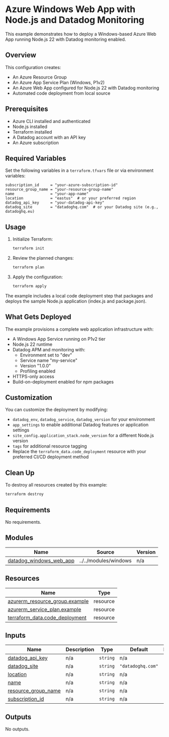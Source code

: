 # Azure Windows Web App with Node.js and Datadog Monitoring

This example demonstrates how to deploy a Windows-based Azure Web App running Node.js 22 with Datadog monitoring enabled.

## Overview

This configuration creates:
- An Azure Resource Group
- An Azure App Service Plan (Windows, P1v2)
- An Azure Web App configured for Node.js 22 with Datadog monitoring
- Automated code deployment from local source

## Prerequisites

- Azure CLI installed and authenticated
- Node.js installed
- Terraform installed
- A Datadog account with an API key
- An Azure subscription

## Required Variables

Set the following variables in a `terraform.tfvars` file or via environment variables:

```hcl
subscription_id     = "your-azure-subscription-id"
resource_group_name = "your-resource-group-name"
name                = "your-app-name"
location            = "eastus"  # or your preferred region
datadog_api_key     = "your-datadog-api-key"
datadog_site        = "datadoghq.com"  # or your Datadog site (e.g., datadoghq.eu)
```

## Usage

1. Initialize Terraform:
   ```bash
   terraform init
   ```

2. Review the planned changes:
   ```bash
   terraform plan
   ```

3. Apply the configuration:
   ```bash
   terraform apply
   ```

The example includes a local code deployment step that packages and deploys the sample Node.js application (index.js and package.json).

## What Gets Deployed

The example provisions a complete web application infrastructure with:
- A Windows App Service running on P1v2 tier
- Node.js 22 runtime
- Datadog APM and monitoring with:
  - Environment set to "dev"
  - Service name "my-service"
  - Version "1.0.0"
  - Profiling enabled
- HTTPS-only access
- Build-on-deployment enabled for npm packages

## Customization

You can customize the deployment by modifying:
- `datadog_env`, `datadog_service`, `datadog_version` for your environment
- `app_settings` to enable additional Datadog features or application settings
- `site_config.application_stack.node_version` for a different Node.js version
- `tags` for additional resource tagging
- Replace the `terraform_data.code_deployment` resource with your preferred CI/CD deployment method

## Clean Up

To destroy all resources created by this example:
```bash
terraform destroy
```

<!-- BEGIN_TF_DOCS -->
## Requirements

No requirements.

## Modules

| Name | Source | Version |
|------|--------|---------|
| <a name="module_datadog_windows_web_app"></a> [datadog\_windows\_web\_app](#module\_datadog\_windows\_web\_app) | ../../modules/windows | n/a |

## Resources

| Name | Type |
|------|------|
| [azurerm_resource_group.example](https://registry.terraform.io/providers/hashicorp/azurerm/latest/docs/resources/resource_group) | resource |
| [azurerm_service_plan.example](https://registry.terraform.io/providers/hashicorp/azurerm/latest/docs/resources/service_plan) | resource |
| [terraform_data.code_deployment](https://registry.terraform.io/providers/hashicorp/terraform/latest/docs/resources/data) | resource |

## Inputs

| Name | Description | Type | Default | Required |
|------|-------------|------|---------|:--------:|
| <a name="input_datadog_api_key"></a> [datadog\_api\_key](#input\_datadog\_api\_key) | n/a | `string` | n/a | yes |
| <a name="input_datadog_site"></a> [datadog\_site](#input\_datadog\_site) | n/a | `string` | `"datadoghq.com"` | no |
| <a name="input_location"></a> [location](#input\_location) | n/a | `string` | n/a | yes |
| <a name="input_name"></a> [name](#input\_name) | n/a | `string` | n/a | yes |
| <a name="input_resource_group_name"></a> [resource\_group\_name](#input\_resource\_group\_name) | n/a | `string` | n/a | yes |
| <a name="input_subscription_id"></a> [subscription\_id](#input\_subscription\_id) | n/a | `string` | n/a | yes |

## Outputs

No outputs.
<!-- END_TF_DOCS -->
